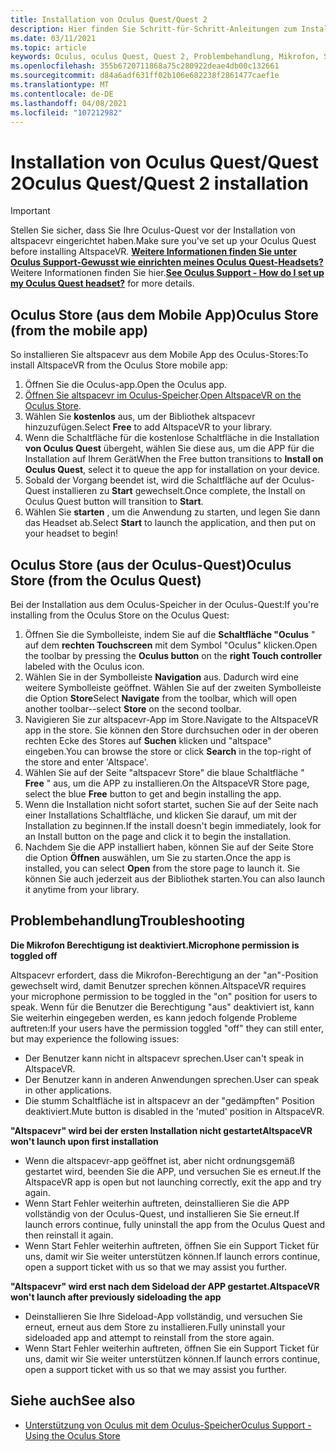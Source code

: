 ```yaml
---
title: Installation von Oculus Quest/Quest 2
description: Hier finden Sie Schritt-für-Schritt-Anleitungen zum Installieren von altspacevr auf Oculus Quest-Geräten aus dem Mobile App oder dem Oculus-Speicher.
ms.date: 03/11/2021
ms.topic: article
keywords: Oculus, oculus Quest, Quest 2, Problembehandlung, Mikrofon, Support
ms.openlocfilehash: 355b6720711868a75c280922deae4db00c132661
ms.sourcegitcommit: d84a6adf631ff02b106e682238f2861477caef1e
ms.translationtype: MT
ms.contentlocale: de-DE
ms.lasthandoff: 04/08/2021
ms.locfileid: "107212982"
---
```

# <a name="oculus-questquest-2-installation"></a><span data-ttu-id="3fe40-104">Installation von Oculus Quest/Quest 2</span><span class="sxs-lookup"><span data-stu-id="3fe40-104">Oculus Quest/Quest 2 installation</span></span>

> [!IMPORTANT]
> <span data-ttu-id="3fe40-105">Stellen Sie sicher, dass Sie Ihre Oculus-Quest vor der Installation von altspacevr eingerichtet haben.</span><span class="sxs-lookup"><span data-stu-id="3fe40-105">Make sure you've set up your Oculus Quest before installing AltspaceVR.</span></span> <span data-ttu-id="3fe40-106">**[Weitere Informationen finden Sie unter Oculus Support-Gewusst wie einrichten meines Oculus Quest-Headsets?](https://support.oculus.com/855551644803876/#faq_525406631321134)** Weitere Informationen finden Sie hier.</span><span class="sxs-lookup"><span data-stu-id="3fe40-106">**[See Oculus Support - How do I set up my Oculus Quest headset?](https://support.oculus.com/855551644803876/#faq_525406631321134)** for more details.</span></span>

## <a name="oculus-store-from-the-mobile-app"></a><span data-ttu-id="3fe40-107">Oculus Store (aus dem Mobile App)</span><span class="sxs-lookup"><span data-stu-id="3fe40-107">Oculus Store (from the mobile app)</span></span>

<span data-ttu-id="3fe40-108">So installieren Sie altspacevr aus dem Mobile App des Oculus-Stores:</span><span class="sxs-lookup"><span data-stu-id="3fe40-108">To install AltspaceVR from the Oculus Store mobile app:</span></span>

1. <span data-ttu-id="3fe40-109">Öffnen Sie die Oculus-app.</span><span class="sxs-lookup"><span data-stu-id="3fe40-109">Open the Oculus app.</span></span>
2. <span data-ttu-id="3fe40-110">[Öffnen Sie altspacevr im Oculus-Speicher](https://www.oculus.com/experiences/quest/2133027990157329/).</span><span class="sxs-lookup"><span data-stu-id="3fe40-110">[Open AltspaceVR on the Oculus Store](https://www.oculus.com/experiences/quest/2133027990157329/).</span></span>
3. <span data-ttu-id="3fe40-111">Wählen Sie **kostenlos** aus, um der Bibliothek altspacevr hinzuzufügen.</span><span class="sxs-lookup"><span data-stu-id="3fe40-111">Select **Free** to add AltspaceVR to your library.</span></span> 
4. <span data-ttu-id="3fe40-112">Wenn die Schaltfläche für die kostenlose Schaltfläche in die Installation **von Oculus Quest** übergeht, wählen Sie diese aus, um die APP für die Installation auf Ihrem Gerät</span><span class="sxs-lookup"><span data-stu-id="3fe40-112">When the Free button transitions to **Install on Oculus Quest**, select it to queue the app for installation on your device.</span></span>
5. <span data-ttu-id="3fe40-113">Sobald der Vorgang beendet ist, wird die Schaltfläche auf der Oculus-Quest installieren zu **Start** gewechselt.</span><span class="sxs-lookup"><span data-stu-id="3fe40-113">Once complete, the Install on Oculus Quest button will transition to **Start**.</span></span> 
6. <span data-ttu-id="3fe40-114">Wählen Sie **starten** , um die Anwendung zu starten, und legen Sie dann das Headset ab.</span><span class="sxs-lookup"><span data-stu-id="3fe40-114">Select **Start** to launch the application, and then put on your headset to begin!</span></span>

## <a name="oculus-store-from-the-oculus-quest"></a><span data-ttu-id="3fe40-115">Oculus Store (aus der Oculus-Quest)</span><span class="sxs-lookup"><span data-stu-id="3fe40-115">Oculus Store (from the Oculus Quest)</span></span>

<span data-ttu-id="3fe40-116">Bei der Installation aus dem Oculus-Speicher in der Oculus-Quest:</span><span class="sxs-lookup"><span data-stu-id="3fe40-116">If you're installing from the Oculus Store on the Oculus Quest:</span></span>

1. <span data-ttu-id="3fe40-117">Öffnen Sie die Symbolleiste, indem Sie auf die **Schaltfläche "Oculus** " auf dem **rechten Touchscreen** mit dem Symbol "Oculus" klicken.</span><span class="sxs-lookup"><span data-stu-id="3fe40-117">Open the toolbar by pressing the **Oculus button** on the **right Touch controller** labeled with the Oculus icon.</span></span>
2. <span data-ttu-id="3fe40-118">Wählen Sie in der Symbolleiste **Navigation** aus. Dadurch wird eine weitere Symbolleiste geöffnet. Wählen Sie auf der zweiten Symbolleiste die Option **Store**</span><span class="sxs-lookup"><span data-stu-id="3fe40-118">Select **Navigate** from the toolbar, which will open another toolbar--select **Store** on the second toolbar.</span></span>
3. <span data-ttu-id="3fe40-119">Navigieren Sie zur altspacevr-App im Store.</span><span class="sxs-lookup"><span data-stu-id="3fe40-119">Navigate to the AltspaceVR app in the store.</span></span> <span data-ttu-id="3fe40-120">Sie können den Store durchsuchen oder in der oberen rechten Ecke des Stores auf **Suchen** klicken und "altspace" eingeben.</span><span class="sxs-lookup"><span data-stu-id="3fe40-120">You can browse the store or click **Search** in the top-right of the store and enter 'Altspace'.</span></span>
4. <span data-ttu-id="3fe40-121">Wählen Sie auf der Seite "altspacevr Store" die blaue Schaltfläche " **Free** " aus, um die APP zu installieren.</span><span class="sxs-lookup"><span data-stu-id="3fe40-121">On the AltspaceVR Store page, select the blue **Free** button to get and begin installing the app.</span></span>
5. <span data-ttu-id="3fe40-122">Wenn die Installation nicht sofort startet, suchen Sie auf der Seite nach einer Installations Schaltfläche, und klicken Sie darauf, um mit der Installation zu beginnen.</span><span class="sxs-lookup"><span data-stu-id="3fe40-122">If the install doesn't begin immediately, look for an Install button on the page and click it to begin the installation.</span></span>
6. <span data-ttu-id="3fe40-123">Nachdem Sie die APP installiert haben, können Sie auf der Seite Store die Option **Öffnen** auswählen, um Sie zu starten.</span><span class="sxs-lookup"><span data-stu-id="3fe40-123">Once the app is installed, you can select **Open** from the store page to launch it.</span></span> <span data-ttu-id="3fe40-124">Sie können Sie auch jederzeit aus der Bibliothek starten.</span><span class="sxs-lookup"><span data-stu-id="3fe40-124">You can also launch it anytime from your library.</span></span>

## <a name="troubleshooting"></a><span data-ttu-id="3fe40-125">Problembehandlung</span><span class="sxs-lookup"><span data-stu-id="3fe40-125">Troubleshooting</span></span>

<span data-ttu-id="3fe40-126">**Die Mikrofon Berechtigung ist deaktiviert.**</span><span class="sxs-lookup"><span data-stu-id="3fe40-126">**Microphone permission is toggled off**</span></span>

<span data-ttu-id="3fe40-127">Altspacevr erfordert, dass die Mikrofon-Berechtigung an der "an"-Position gewechselt wird, damit Benutzer sprechen können.</span><span class="sxs-lookup"><span data-stu-id="3fe40-127">AltspaceVR requires your microphone permission to be toggled in the "on" position for users to speak.</span></span>  <span data-ttu-id="3fe40-128">Wenn für die Benutzer die Berechtigung "aus" deaktiviert ist, kann Sie weiterhin eingegeben werden, es kann jedoch folgende Probleme auftreten:</span><span class="sxs-lookup"><span data-stu-id="3fe40-128">If your users have the permission toggled "off" they can still enter, but may experience the following issues:</span></span>

<!-- Missing image -->
<!-- oculus-permissions-denymicrophone.png -->
    
* <span data-ttu-id="3fe40-129">Der Benutzer kann nicht in altspacevr sprechen.</span><span class="sxs-lookup"><span data-stu-id="3fe40-129">User can't speak in AltspaceVR.</span></span>
* <span data-ttu-id="3fe40-130">Der Benutzer kann in anderen Anwendungen sprechen.</span><span class="sxs-lookup"><span data-stu-id="3fe40-130">User can speak in other applications.</span></span>
* <span data-ttu-id="3fe40-131">Die stumm Schaltfläche ist in altspacevr an der "gedämpften" Position deaktiviert.</span><span class="sxs-lookup"><span data-stu-id="3fe40-131">Mute button is disabled in the 'muted' position in AltspaceVR.</span></span>

<span data-ttu-id="3fe40-132">**"Altspacevr" wird bei der ersten Installation nicht gestartet**</span><span class="sxs-lookup"><span data-stu-id="3fe40-132">**AltspaceVR won't launch upon first installation**</span></span>

* <span data-ttu-id="3fe40-133">Wenn die altspacevr-app geöffnet ist, aber nicht ordnungsgemäß gestartet wird, beenden Sie die APP, und versuchen Sie es erneut.</span><span class="sxs-lookup"><span data-stu-id="3fe40-133">If the AltspaceVR app is open but not launching correctly, exit the app and try again.</span></span>
* <span data-ttu-id="3fe40-134">Wenn Start Fehler weiterhin auftreten, deinstallieren Sie die APP vollständig von der Oculus-Quest, und installieren Sie Sie erneut.</span><span class="sxs-lookup"><span data-stu-id="3fe40-134">If launch errors continue, fully uninstall the app from the Oculus Quest and then reinstall it again.</span></span>
* <span data-ttu-id="3fe40-135">Wenn Start Fehler weiterhin auftreten, öffnen Sie ein Support Ticket für uns, damit wir Sie weiter unterstützen können.</span><span class="sxs-lookup"><span data-stu-id="3fe40-135">If launch errors continue, open a support ticket with us so that we may assist you further.</span></span>

<span data-ttu-id="3fe40-136">**"Altspacevr" wird erst nach dem Sideload der APP gestartet.**</span><span class="sxs-lookup"><span data-stu-id="3fe40-136">**AltspaceVR won't launch after previously sideloading the app**</span></span>

* <span data-ttu-id="3fe40-137">Deinstallieren Sie Ihre Sideload-App vollständig, und versuchen Sie erneut, erneut aus dem Store zu installieren.</span><span class="sxs-lookup"><span data-stu-id="3fe40-137">Fully uninstall your sideloaded app and attempt to reinstall from the store again.</span></span>
* <span data-ttu-id="3fe40-138">Wenn Start Fehler weiterhin auftreten, öffnen Sie ein Support Ticket für uns, damit wir Sie weiter unterstützen können.</span><span class="sxs-lookup"><span data-stu-id="3fe40-138">If launch errors continue, open a support ticket with us so that we may assist you further.</span></span>

## <a name="see-also"></a><span data-ttu-id="3fe40-139">Siehe auch</span><span class="sxs-lookup"><span data-stu-id="3fe40-139">See also</span></span>

* [<span data-ttu-id="3fe40-140">Unterstützung von Oculus mit dem Oculus-Speicher</span><span class="sxs-lookup"><span data-stu-id="3fe40-140">Oculus Support - Using the Oculus Store</span></span>](https://support.oculus.com/414963819268125/)
